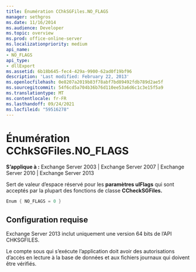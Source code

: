 ```yaml
---
title: Énumération CChkSGFiles.NO_FLAGS
manager: sethgros
ms.date: 11/16/2014
ms.audience: Developer
ms.topic: overview
ms.prod: office-online-server
ms.localizationpriority: medium
api_name:
- NO_FLAGS
api_type:
- dllExport
ms.assetid: 6b18b645-fec4-429a-9900-62ad0f19bf96
description: 'Last modified: February 22, 2013'
ms.openlocfilehash: 0e8207a2019b83f78abf7bd89492fdb789d2ae5f
ms.sourcegitcommit: 54f6cd5a704b36b76d110ee53a6d6c1c3e15f5a9
ms.translationtype: MT
ms.contentlocale: fr-FR
ms.lasthandoff: 09/24/2021
ms.locfileid: "59516278"
---
```

# <a name="cchksgfilesno_flags-enumeration"></a>Énumération CChkSGFiles.NO_FLAGS

**S’applique à :** Exchange Server 2003 | Exchange Server 2007 | Exchange Server 2010 | Exchange Server 2013
  
Sert de valeur d’espace réservé pour les **paramètres ulFlags** qui sont acceptés par la plupart des fonctions de classe **CCheckSGFiles.** 
  
```cs
Enum { NO_FLAGS = 0 }

```

## <a name="requirements"></a>Configuration requise

Exchange Server 2013 inclut uniquement une version 64 bits de l’API CHKSGFILES.
  
Le compte sous qui s’exécute l’application doit avoir des autorisations d’accès en lecture à la base de données et aux fichiers journaux qui doivent être vérifiés.
  

